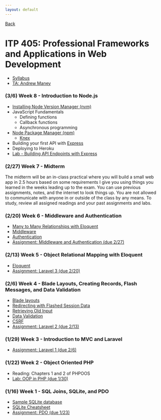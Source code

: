 ```yaml
---
layout: default
---
```


[Back](/teaching)

# ITP 405: Professional Frameworks and Applications in Web Development

*   [Syllabus](http://web-app.usc.edu/soc/syllabus/20181/32074.pdf)
*   [TA: Andrew Maney](mailto:amaney@usc.edu)

### (3/6) Week 8 - Introduction to Node.js

* [Installing Node Version Manager (nvm)](https://github.com/creationix/nvm)
* JavaScript Fundamentals
  * Defining functions
  * Callback functions
  * Asynchronous programming
* [Node Package Manager (npm)](https://www.npmjs.com/)
  * [Knex](https://www.npmjs.com/package/knex)
* Building your first API with [Express](https://expressjs.com/)
* Deploying to Heroku
* [Lab - Building API Endpoints with Express](/teaching/2018/labs/node1)

### (2/27) Week 7 - Midterm

The midterm will be an in-class practical where you will build a small web app in 2.5 hours based on some requirements I give you using things you learned in the weeks leading up to the exam. You can use previous assignments, notes, and the internet to look things up. You are not allowed to communicate with anyone in or outside of the class by any means. To study, review all assigned readings and your past assignments and labs.

### (2/20) Week 6 - Middleware and Authentication

*   [Many to Many Relationships with Eloquent](https://laravel.com/docs/5.6/eloquent-relationships#many-to-many)
*   [Middleware](https://laravel.com/docs/5.6/middleware)
*   [Authentication](https://laravel.com/docs/5.6/authentication)
*   [Assignment: Middleware and Authentication (due 2/27)](/teaching/2018/assignments/middleware-and-authentication)

### (2/13) Week 5 - Object Relational Mapping with Eloquent

*   [Eloquent](https://laravel.com/docs/5.6/eloquent)
*   [Assignment: Laravel 3 (due 2/20)](/teaching/2018/assignments/laravel3)

### (2/6) Week 4 - Blade Layouts, Creating Records, Flash Messages, and Data Validation

*   [Blade layouts](https://laravel.com/docs/5.5/blade#defining-a-layout)
*   [Redirecting with Flashed Session Data](https://laravel.com/docs/5.5/responses#redirecting-with-flashed-session-data)
*   [Retrieving Old Input](https://laravel.com/docs/5.5/requests#old-input)
*   [Data Validation](https://laravel.com/docs/5.5/validation#manually-creating-validators)
*   [CSRF](https://laravel.com/docs/5.5/csrf)
*   [Assignment: Laravel 2 (due 2/13)](/teaching/2018/assignments/laravel2)

### (1/29) Week 3 - Introduction to MVC and Laravel

*   [Assignment: Laravel 1 (due 2/6)](/teaching/2018/assignments/laravel1)

### (1/22) Week 2 - Object Oriented PHP

*   Reading: Chapters 1 and 2 of PHPOOS
*   [Lab: OOP in PHP (due 1/30)](https://bitbucket.org/skaterdav85/itp405-oop-spring-2018)

### (1/16) Week 1 - SQL Joins, SQLite, and PDO

*   [Sample SQLite database](http://www.sqlitetutorial.net/sqlite-sample-database/)
*   [SQLite Cheatsheet](/tutorials/sqlite)
*   [Assignment: PDO (due 1/23)](/teaching/2018/assignments/pdo)
